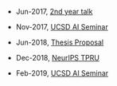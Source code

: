 

* Jun-2017, [2nd year talk](https://drive.google.com/file/d/1eIFOoEevxRafjZi4OTfQp-WJOP2ha8pI/view?usp=sharing)

* Nov-2017, [UCSD AI Seminar](https://drive.google.com/file/d/1ODi2J4wXc6db0xW9b9v0qxCu6aZqgcNs/view?usp=sharing)

* Jun-2018, [Thesis Proposal](https://drive.google.com/file/d/1ig4a5xmE07yxF89vGlBvq3e0wYEpid9d/view?usp=sharing)

* Dec-2018, [NeurIPS TPRU](https://drive.google.com/file/d/1vJnsNt575XHdMoj33BgHMzj_HvEkpvMc/view?usp=sharing)

* Feb-2019, [UCSD AI Seminar](https://drive.google.com/file/d/1wqm80aovbOTxkOO7QOVWfIOEIuCkMB6v/view?usp=sharing)
